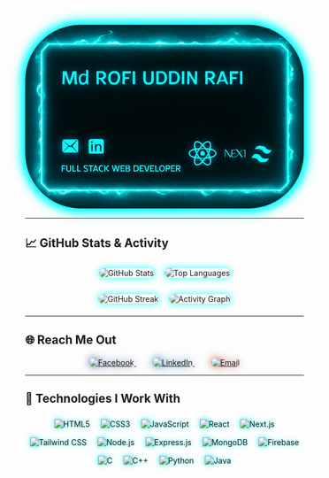 <!-- Glowy Banner -->
<p align="center">
  <img src="./banner1.png" alt="Banner" width="520" style="border-radius: 100px; box-shadow: 0 0 15px 4px cyan; filter: drop-shadow(0 0 8px cyan);" />
</p>

---

## 📈 GitHub Stats & Activity

<p align="center">
  <img src="https://github-readme-stats.vercel.app/api?username=Rafi024124&show_icons=true&theme=radical&border_radius=12&hide_border=true" alt="GitHub Stats" style="margin: 8px; box-shadow: 0 0 12px 2px #00ffffaa; border-radius: 12px;" />
  <img src="https://github-readme-stats.vercel.app/api/top-langs/?username=Rafi024124&layout=compact&theme=radical&border_radius=12&hide_border=true" alt="Top Languages" style="margin: 8px; box-shadow: 0 0 12px 2px #00ffffaa; border-radius: 12px;" />
</p>

<p align="center">
  <img src="https://github-readme-streak-stats.herokuapp.com/?user=Rafi024124&theme=radical&border_radius=12" alt="GitHub Streak" style="margin: 8px; box-shadow: 0 0 12px 2px #00ffffaa; border-radius: 12px;" />
  <img src="https://github-readme-activity-graph.cyclic.app/graph?username=Rafi024124&theme=react-dark&border_radius=12" alt="Activity Graph" style="margin: 8px; box-shadow: 0 0 12px 2px #00ffffaa; border-radius: 12px;" />
</p>

---

## 🌐 Reach Me Out

<p align="center" style="margin-top: 20px;">
  <a href="https://www.facebook.com/Moahammad.Rafii?mibextid=wwXIfr&rdid=BWElufhFothxpsol&share_url=https%3A%2F%2Fwww.facebook.com%2Fshare%2F1ZncwRC3D9%2F%3Fmibextid%3DwwXIfr#" target="_blank" rel="noopener noreferrer" style="margin: 0 15px;">
    <img src="https://img.icons8.com/fluency/72/000000/facebook-new.png" alt="Facebook" style="filter: drop-shadow(0 0 8px #3b5998); border-radius: 12px;" />
  </a>
  <a href="https://www.linkedin.com/in/mdrofiuddin/" target="_blank" rel="noopener noreferrer" style="margin: 0 15px;">
    <img src="https://img.icons8.com/fluency/72/000000/linkedin.png" alt="LinkedIn" style="filter: drop-shadow(0 0 8px #0e76a8); border-radius: 12px;" />
  </a>
  <a href="mailto:md.rafi888444@gmail.com" style="margin: 0 15px;">
    <img src="https://img.icons8.com/fluency/72/000000/gmail-new.png" alt="Email" style="filter: drop-shadow(0 0 8px #d44638); border-radius: 12px;" />
  </a>
</p>

---

## 🚀 Technologies I Work With

<p align="center">
  <!-- Frontend -->
  <img src="https://cdn.jsdelivr.net/gh/devicons/devicon/icons/html5/html5-original.svg" width="48" height="48" alt="HTML5" title="HTML5" style="margin: 8px; filter: drop-shadow(0 0 5px cyan);" />
  <img src="https://cdn.jsdelivr.net/gh/devicons/devicon/icons/css3/css3-original.svg" width="48" height="48" alt="CSS3" title="CSS3" style="margin: 8px; filter: drop-shadow(0 0 5px cyan);" />
  <img src="https://cdn.jsdelivr.net/gh/devicons/devicon/icons/javascript/javascript-original.svg" width="48" height="48" alt="JavaScript" title="JavaScript" style="margin: 8px; filter: drop-shadow(0 0 5px cyan);" />
  <img src="https://cdn.jsdelivr.net/gh/devicons/devicon/icons/react/react-original.svg" width="48" height="48" alt="React" title="React" style="margin: 8px; filter: drop-shadow(0 0 5px cyan);" />
  <img src="https://cdn.jsdelivr.net/gh/devicons/devicon/icons/nextjs/nextjs-original.svg" width="48" height="48" alt="Next.js" title="Next.js" style="margin: 8px; filter: drop-shadow(0 0 5px cyan);" />
  <img src="https://www.vectorlogo.zone/logos/tailwindcss/tailwindcss-icon.svg" width="48" height="48" alt="Tailwind CSS" title="Tailwind CSS" style="margin: 8px; filter: drop-shadow(0 0 5px cyan);" />
  
  <!-- Backend -->
  <img src="https://cdn.jsdelivr.net/gh/devicons/devicon/icons/nodejs/nodejs-original.svg" width="48" height="48" alt="Node.js" title="Node.js" style="margin: 8px; filter: drop-shadow(0 0 5px cyan);" />
  <img src="https://cdn.jsdelivr.net/gh/devicons/devicon/icons/express/express-original.svg" width="48" height="48" alt="Express.js" title="Express.js" style="margin: 8px; filter: drop-shadow(0 0 5px cyan);" />
  <img src="https://cdn.jsdelivr.net/gh/devicons/devicon/icons/mongodb/mongodb-original.svg" width="48" height="48" alt="MongoDB" title="MongoDB" style="margin: 8px; filter: drop-shadow(0 0 5px cyan);" />
  <img src="https://www.vectorlogo.zone/logos/firebase/firebase-icon.svg" width="48" height="48" alt="Firebase" title="Firebase" style="margin: 8px; filter: drop-shadow(0 0 5px cyan);" />
  
  <!-- Languages -->
  <img src="https://cdn.jsdelivr.net/gh/devicons/devicon/icons/c/c-original.svg" width="48" height="48" alt="C" title="C" style="margin: 8px; filter: drop-shadow(0 0 5px cyan);" />
  <img src="https://cdn.jsdelivr.net/gh/devicons/devicon/icons/cplusplus/cplusplus-original.svg" width="48" height="48" alt="C++" title="C++" style="margin: 8px; filter: drop-shadow(0 0 5px cyan);" />
  <img src="https://cdn.jsdelivr.net/gh/devicons/devicon/icons/python/python-original.svg" width="48" height="48" alt="Python" title="Python" style="margin: 8px; filter: drop-shadow(0 0 5px cyan);" />
  <img src="https://cdn.jsdelivr.net/gh/devicons/devicon/icons/java/java-original.svg" width="48" height="48" alt="Java" title="Java" style="margin: 8px; filter: drop-shadow(0 0 5px cyan);" />
</p>

